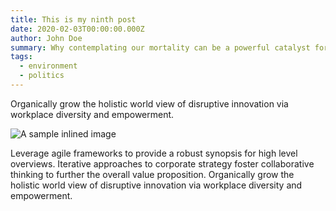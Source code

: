 ```yaml
---
title: This is my ninth post
date: 2020-02-03T00:00:00.000Z
author: John Doe
summary: Why contemplating our mortality can be a powerful catalyst for change ninth post
tags:
  - environment
  - politics
---
```

Organically grow the holistic world view of disruptive innovation via workplace diversity and empowerment.

![A sample inlined image](https://source.unsplash.com/random/600x400)

Leverage agile frameworks to provide a robust synopsis for high level overviews. Iterative approaches to corporate strategy foster collaborative thinking to further the overall value proposition. Organically grow the holistic world view of disruptive innovation via workplace diversity and empowerment.
